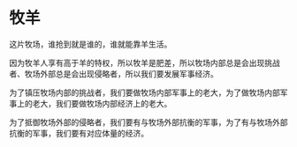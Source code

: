 # 牧羊

这片牧场，谁抢到就是谁的，谁就能靠羊生活。

因为牧羊人享有高于羊的特权，所以牧羊是肥差，所以牧场内部总是会出现挑战者、牧场外部总是会出现侵略者，所以我们要发展军事经济。

为了镇压牧场内部的挑战者，我们要做牧场内部军事上的老大，为了做牧场内部军事上的老大，我们要做牧场内部经济上的老大。

为了抵御牧场外部的侵略者，我们要有与牧场外部抗衡的军事，为了有与牧场外部抗衡的军事，我们要有对应体量的经济。
